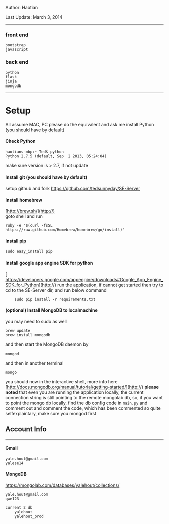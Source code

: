 Author:         Haotian

Last Update:    March 3, 2014 

----
### front end
	bootstrap
	javascript

### back end
	python
	flask
	jinja
	mongodb
	

----
# Setup


All assume MAC, PC please do the equivalent and ask me 
install Python (you should have by default)

#### Check Python
    
    haotians-mbp:~ Ted$ python 
    Python 2.7.5 (default, Sep  2 2013, 05:24:04)
make sure version is > 2.7, if not update

#### Install git (you should have by default)
setup github and fork
[https://github.com/tedsunnyday/SE-Server
](http://)

#### Install homebrew 
[http://brew.sh/](http://)    
goto shell and run 

    ruby -e "$(curl -fsSL https://raw.github.com/Homebrew/homebrew/go/install)"

#### Install pip

    sudo easy_install pip


#### Install google app engine SDK for python
[    https://developers.google.com/appengine/downloads#Google_App_Engine_SDK_for_Python](http://)
run the application, if cannot get started then try to cd to the SE-Server dir, and run below command

        sudo pip install -r requirements.txt

#### (optional) Install MongoDB to localmachine

you may need to sudo as well

    brew update
    brew install mongodb
and then start the MongoDB daemon by 
	
	mongod

and then in another terminal 

	mongo
    
you should now in the interactive shell, more info here    [http://docs.mongodb.org/manual/tutorial/getting-started/](http://)
**please noted** that even you are running the application locally, the current connection string is still pointing to the remote mongolab db, so, if you want to point the mongo db locally, find the db config code in `main.py` and
comment out and comment the code, which has been commented so quite selfexplaintary, make sure you mongod first



## Account Info
---

#### Gmail

    yale.hout@gmail.com
    yalese14

#### MongoDB

https://mongolab.com/databases/yalehout/collections/
	
	yale.hout@gmail.com
	qwe123

    current 2 db
        yalehout
        yalehout_prod

